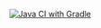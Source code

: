 [![Java CI with Gradle](https://github.com/Panelo56/API/actions/workflows/gradle.yml/badge.svg)](https://github.com/Panelo56/API/actions/workflows/gradle.yml)